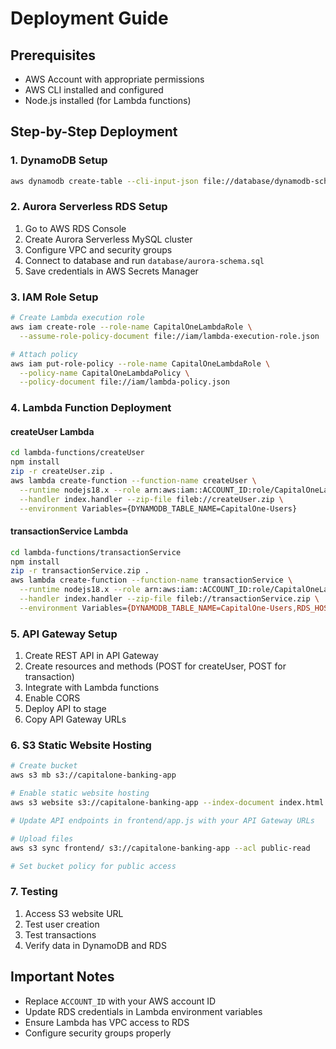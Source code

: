# Deployment Guide

## Prerequisites
- AWS Account with appropriate permissions
- AWS CLI installed and configured
- Node.js installed (for Lambda functions)

## Step-by-Step Deployment

### 1. DynamoDB Setup
```bash
aws dynamodb create-table --cli-input-json file://database/dynamodb-schema.json
```

### 2. Aurora Serverless RDS Setup
1. Go to AWS RDS Console
2. Create Aurora Serverless MySQL cluster
3. Configure VPC and security groups
4. Connect to database and run `database/aurora-schema.sql`
5. Save credentials in AWS Secrets Manager

### 3. IAM Role Setup
```bash
# Create Lambda execution role
aws iam create-role --role-name CapitalOneLambdaRole \
  --assume-role-policy-document file://iam/lambda-execution-role.json

# Attach policy
aws iam put-role-policy --role-name CapitalOneLambdaRole \
  --policy-name CapitalOneLambdaPolicy \
  --policy-document file://iam/lambda-policy.json
```

### 4. Lambda Function Deployment

#### createUser Lambda
```bash
cd lambda-functions/createUser
npm install
zip -r createUser.zip .
aws lambda create-function --function-name createUser \
  --runtime nodejs18.x --role arn:aws:iam::ACCOUNT_ID:role/CapitalOneLambdaRole \
  --handler index.handler --zip-file fileb://createUser.zip \
  --environment Variables={DYNAMODB_TABLE_NAME=CapitalOne-Users}
```

#### transactionService Lambda
```bash
cd lambda-functions/transactionService
npm install
zip -r transactionService.zip .
aws lambda create-function --function-name transactionService \
  --runtime nodejs18.x --role arn:aws:iam::ACCOUNT_ID:role/CapitalOneLambdaRole \
  --handler index.handler --zip-file fileb://transactionService.zip \
  --environment Variables={DYNAMODB_TABLE_NAME=CapitalOne-Users,RDS_HOST=your-rds-endpoint,RDS_USER=admin,RDS_PASSWORD=your-password,RDS_DATABASE=capitalone_banking}
```

### 5. API Gateway Setup
1. Create REST API in API Gateway
2. Create resources and methods (POST for createUser, POST for transaction)
3. Integrate with Lambda functions
4. Enable CORS
5. Deploy API to stage
6. Copy API Gateway URLs

### 6. S3 Static Website Hosting
```bash
# Create bucket
aws s3 mb s3://capitalone-banking-app

# Enable static website hosting
aws s3 website s3://capitalone-banking-app --index-document index.html

# Update API endpoints in frontend/app.js with your API Gateway URLs

# Upload files
aws s3 sync frontend/ s3://capitalone-banking-app --acl public-read

# Set bucket policy for public access
```

### 7. Testing
1. Access S3 website URL
2. Test user creation
3. Test transactions
4. Verify data in DynamoDB and RDS

## Important Notes
- Replace `ACCOUNT_ID` with your AWS account ID
- Update RDS credentials in Lambda environment variables
- Ensure Lambda has VPC access to RDS
- Configure security groups properly
